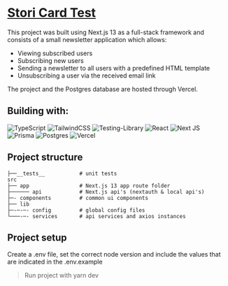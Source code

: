 # [Stori Card Test](https://storicard-newsletter-test.vercel.app/)

This project was built using Next.js 13 as a full-stack framework and consists of a small newsletter application which allows:

- Viewing subscribed users
- Subscribing new users
- Sending a newsletter to all users with a predefined HTML template
- Unsubscribing a user via the received email link

The project and the Postgres database are hosted through Vercel.

## Building with:

![TypeScript](https://img.shields.io/badge/typescript-%23007ACC.svg?style=for-the-badge&logo=typescript&logoColor=white)
![TailwindCSS](https://img.shields.io/badge/tailwindcss-%2338B2AC.svg?style=for-the-badge&logo=tailwind-css&logoColor=white)
![Testing-Library](https://img.shields.io/badge/-TestingLibrary-%23E33332?style=for-the-badge&logo=testing-library&logoColor=white)
![React](https://img.shields.io/badge/react-%2320232a.svg?style=for-the-badge&logo=react&logoColor=%2361DAFB)
![Next JS](https://img.shields.io/badge/Next-black?style=for-the-badge&logo=next.js&logoColor=**white**)
![Prisma](https://img.shields.io/badge/Prisma-3982CE?style=for-the-badge&logo=Prisma&logoColor=white)
![Postgres](https://img.shields.io/badge/postgres-%23316192.svg?style=for-the-badge&logo=postgresql&logoColor=white)
![Vercel](https://img.shields.io/badge/vercel-%23000000.svg?style=for-the-badge&logo=vercel&logoColor=white)

## Project structure
    ├──__tests__           # unit tests
    src
    ├── app                # Next.js 13 app route folder
    ├────── api            # Next.js api's (nextauth & local api's)
    ├─- components         # common ui components
    ├── lib                
    ├─-─-─- config         # global config files
    └───-─- services       # api services and axios instances

## Project setup

Create a .env file, set the correct node version and include the values that are indicated in the .env.example

> Run project with yarn dev
